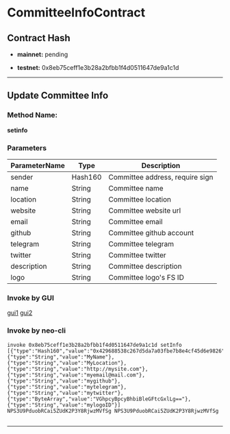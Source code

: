# CommitteeInfoContract

## Contract Hash

* **mainnet:** pending

* **testnet:** 0x8eb75ceff1e3b28a2bfbb1f4d0511647de9a1c1d


------
## Update Committee Info

### Method Name:
**setinfo**

### Parameters

| ParameterName | Type | Description |
| ---- | ---- | ---- |
| sender | Hash160 | Committee address, require sign |
| name | String | Committee name |
| location | String | Committee location |
| website | String | Committee website url |
| email | String | Committee email |
| github | String | Committee github account |
| telegram | String | Committee telegram |
| twitter | String | Committee twitter |
| description | String | Committee description |
| logo | String | Committee logo's FS ID |

### Invoke by GUI

[gui1]()
[gui2]()

### Invoke by neo-cli

```
invoke 0x8eb75ceff1e3b28a2bfbb1f4d0511647de9a1c1d setInfo [{"type":"Hash160","value":"0x429688538c267d5da7a03fbe7b8e4cf45d6e9826"},{"type":"String","value":"MyName"},{"type":"String","value":"MyLocation"},{"type":"String","value":"http://mysite.com"},{"type":"String","value":"myemail@mail.com"},{"type":"String","value":"mygithub"},{"type":"String","value":"mytelegram"},{"type":"String","value":"mytwitter"},{"type":"ByteArray","value":"VGhpcyBpcyBhbiBleGFtcGxlLg=="},{"type":"String","value":"mylogoID"}] NPS3U9PduobRCai5ZUdK2P3Y8RjwzMVfSg NPS3U9PduobRCai5ZUdK2P3Y8RjwzMVfSg


```

------
